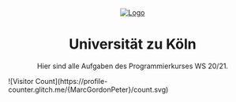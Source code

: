 
<!-- PROJECT LOGO -->
<br />
<p align="center">
  <a href="https://hunhold.cs.uni-koeln.de/programmierkurs/">
    <img src="https://webmail.uni-koeln.de/themes/unikoeln/graphics/UzK_mittel.png" alt="Logo">
  </a>
  <h1 align="center">Universit&auml;t zu K&ouml;ln</h1>

  <p align="center">
    Hier sind alle Aufgaben des Programmierkurses WS 20/21.
    <br />
  </p>
</p>
![Visitor Count](https://profile-counter.glitch.me/{MarcGordonPeter}/count.svg)


